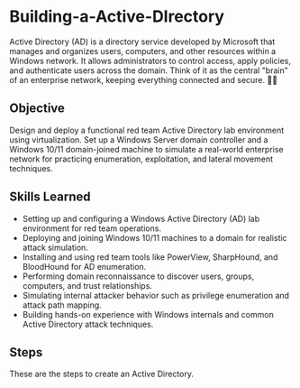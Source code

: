 # Building-a-Active-DIrectory


Active Directory (AD) is a directory service developed by Microsoft that manages and organizes users, computers, and other resources within a Windows network. It allows administrators to control access, apply policies, and authenticate users across the domain. Think of it as the central "brain" of an enterprise network, keeping everything connected and secure. 🧠🔐

## Objective

Design and deploy a functional red team Active Directory lab environment using virtualization. Set up a Windows Server domain controller and a Windows 10/11 domain-joined machine to simulate a real-world enterprise network for practicing enumeration, exploitation, and lateral movement techniques.

## Skills Learned

- Setting up and configuring a Windows Active Directory (AD) lab environment for red team operations.
- Deploying and joining Windows 10/11 machines to a domain for realistic attack simulation.
- Installing and using red team tools like PowerView, SharpHound, and BloodHound for AD enumeration.
- Performing domain reconnaissance to discover users, groups, computers, and trust relationships.
- Simulating internal attacker behavior such as privilege enumeration and attack path mapping.
- Building hands-on experience with Windows internals and common Active Directory attack techniques.

## Steps

These are the steps to create an Active Directory. 
